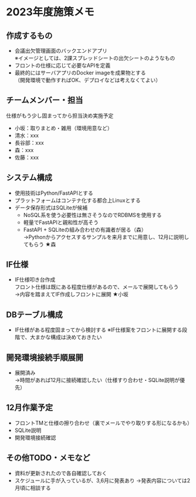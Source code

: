 # 2023年度施策メモ

## 作成するもの
- 会議出欠管理画面のバックエンドアプリ  
  ※イメージとしては、2課スプレッドシートの出欠シートのようなもの
- フロントの仕様に応じて必要なAPIを定義  
- 最終的にはサーバアプリのDocker imageを成果物とする  
  （開発環境で動作すればOK、デプロイなどは考えなくてよい）

## チームメンバー・担当
仕様がもう少し固まってから担当決め実施予定  
- 小坂：取りまとめ・雑用（環境用意など）  
- 清水：xxx  
- 長谷部：xxx  
- 森：xxx  
- 佐藤：xxx  

## システム構成
- 使用技術はPython/FastAPIとする  
- プラットフォームはコンテナ化する都合上Linuxとする  
- データ保存形式はSQLiteが候補
  - NoSQL系を使う必要性は無さそうなのでRDBMSを使用する
  - 軽量でFastAPIと親和性が高そう
  - FastAPI + SQLiteの組み合わせの有識者が居る（森）  
    →Pythonからアクセスするサンプルを来月までに用意し、12月に説明してもらう ★森

## IF仕様
- IF仕様叩き台作成  
  フロント仕様は既にある程度仕様があるので、メールで展開してもらう  
  →内容を踏まえてIF作成しフロントに展開 ★小坂

## DBテーブル構成
- IF仕様がある程度固まってから検討する
  ※IF仕様案をフロントに展開する段階で、大まかな構成は決めておきたい

## 開発環境接続手順展開  
- 展開済み  
  →時間があれば12月に接続確認したい（仕様すり合わせ・SQLite説明が優先）

## 12月作業予定
- フロントTMと仕様の擦り合わせ（裏でメールでやり取りする形になるかも） 
- SQLite説明
- 開発環境接続確認

## その他TODO・メモなど
- 資料が更新されたので各自確認しておく
- スケジュールに手が入っているが、3,6月に発表あり
  →発表内容については2月頃に相談する

